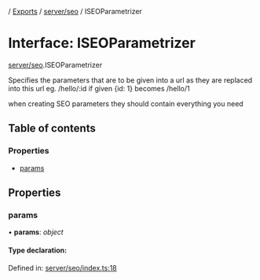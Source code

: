 [](../README.md) / [Exports](../modules.md) / [server/seo](../modules/server_seo.md) / ISEOParametrizer

# Interface: ISEOParametrizer

[server/seo](../modules/server_seo.md).ISEOParametrizer

Specifies the parameters that are to be given
into a url as they are replaced into this
url eg. /hello/:id if given {id: 1} becomes /hello/1

when creating SEO parameters they should contain
everything you need

## Table of contents

### Properties

- [params](server_seo.iseoparametrizer.md#params)

## Properties

### params

• **params**: *object*

#### Type declaration:

Defined in: [server/seo/index.ts:18](https://github.com/onzag/itemize/blob/3efa2a4a/server/seo/index.ts#L18)
